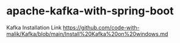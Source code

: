 # apache-kafka-with-spring-boot
Kafka Installation Link
https://github.com/code-with-malik/Kafka/blob/main/Install%20Kafka%20on%20windows.md
